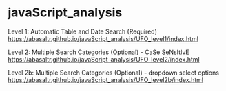 # javaScript_analysis

Level 1: Automatic Table and Date Search (Required)
https://abasaltr.github.io/javaScript_analysis/UFO_level1/index.html

Level 2: Multiple Search Categories (Optional) - CaSe SeNsItIvE
https://abasaltr.github.io/javaScript_analysis/UFO_level2/index.html

Level 2b: Multiple Search Categories (Optional) - dropdown select options
https://abasaltr.github.io/javaScript_analysis/UFO_level2b/index.html
